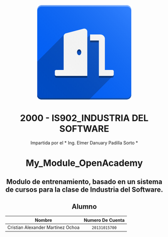 

<div align="center">
    <img src="https://github.com/AlxZeroX/My_Module_OpenAcademy/blob/main/static/description/icon.png?raw=true" width="300px"> </img> 


# 2000 - IS902_INDUSTRIA DEL SOFTWARE
Impartida por el * Ing. Elmer Danuary Padilla Sorto *

# My_Module_OpenAcademy
## Modulo de entrenamiento, basado en un sistema de cursos para la clase de Industria del Software.

## **Alumno**
| Nombre | Numero De Cuenta |
|:-------------:| :-----:|
| Cristian Alexander Martínez Ochoa | `20131015700` |
</div>
